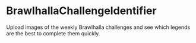 # BrawlhallaChallengeIdentifier
Upload images of the weekly Brawlhalla challenges and see which legends are the best to complete them quickly.
